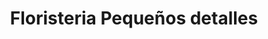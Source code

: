 ---
title: "Floristeria Pequeños detalles"
url: /santa-tecla/floristeria-pequenos-detalles/
shop: Blumen
---